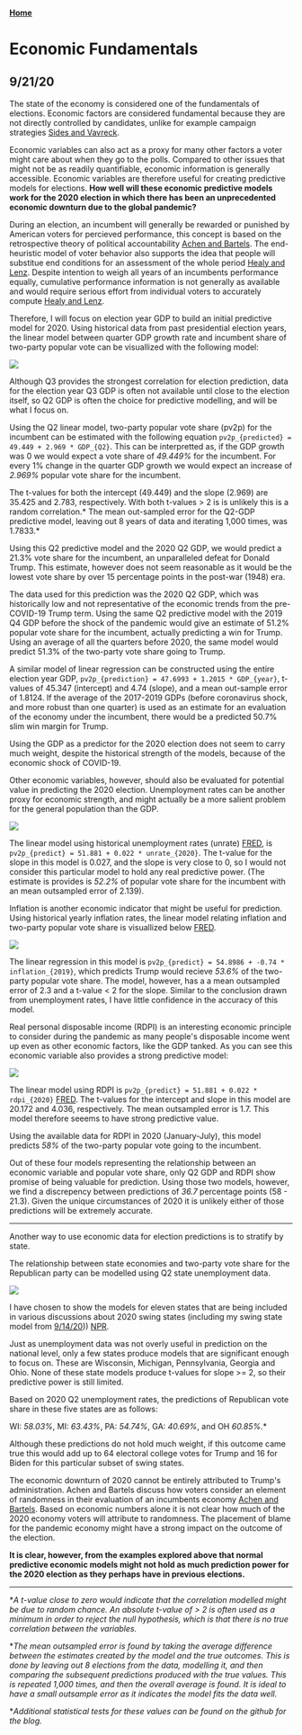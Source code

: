 <script type="text/javascript"
        src="https://cdnjs.cloudflare.com/ajax/libs/mathjax/2.7.0/MathJax.js?config=TeX-AMS_CHTML"></script>

#### [Home](https://cassidybargell.github.io/election_analytics/)

# Economic Fundamentals 
## 9/21/20

The state of the economy is considered one of the fundamentals of elections. Economic factors are considered fundamental because they are not directly controlled by candidates, unlike for example campaign strategies [Sides and Vavreck](https://muse-jhu-edu.ezp-prod1.hul.harvard.edu/book/64467). 
 
Economic variables can also act as a proxy for many other factors a voter might care about when they go to the polls. Compared to other issues that might not be as readily quantifiable, economic information is generally accessible. Economic variables are therefore useful for creating predictive models for elections. **How well will these economic predictive models work for the 2020 election in which there has been an unprecedented economic downturn due to the global pandemic?**

During an election, an incumbent will generally be rewarded or punished by American voters for percieved performance, this concept is based on the retrospective theory of political accountability [Achen and Bartels](https://muse-jhu-edu.ezp-prod1.hul.harvard.edu/book/64646). The end-heuristic model of voter behavior also supports the idea that people will substitue end conditions for an assessment of the whole period [Healy and Lenz](https://www-jstor-org.ezp-prod1.hul.harvard.edu/stable/24363467?seq=1#metadata_info_tab_contents). Despite intention to weigh all years of an incumbents performance equally, cumulative performance information is not generally as available and would require serious effort from individual voters to accurately compute [Healy and Lenz](https://www-jstor-org.ezp-prod1.hul.harvard.edu/stable/24363467?seq=1#metadata_info_tab_contents). 

Therefore, I will focus on election year GDP to build an initial predictive model for 2020. Using historical data from past presidential election years, the linear model between quarter GDP growth rate and incumbent share of two-party popular vote can be visuallized with the following model:

![](../figures/gdp_v_pv2p.png)

Although Q3 provides the strongest correlation for election prediction, data for the election year Q3 GDP is often not available until close to the election itself, so Q2 GDP  is often the choice for predictive modelling, and will be what I focus on. 

Using the Q2 linear model, two-party popular vote share (pv2p) for the incumbent can be estimated with the following equation `pv2p_{predicted} = 49.449 + 2.969 * GDP_{Q2}`. This can be interpretted as, if the GDP growth was 0 we would expect a vote share of *49.449%* for the incumbent. For every 1% change in the quarter GDP growth we would expect an increase of *2.969%* popular vote share for the incumbent. 

The t-values for both the intercept (49.449) and the slope (2.969) are 35.425 and 2.783, respectively. With both t-values > 2 is is unlikely this is a random correlation.* 
The mean out-sampled error for the Q2-GDP predictive model, leaving out 8 years of data and iterating 1,000 times, was 1.7833.*

Using this Q2 predictive model and the 2020 Q2 GDP, we would predict a 21.3% vote share for the incumbent, an unparalleled defeat for Donald Trump. This estimate, however does not seem reasonable as it would be the lowest vote share by over 15 percentage points in the post-war (1948) era.

The data used for this prediction was the 2020 Q2 GDP, which was historically low and not representative of the economic trends from the pre-COVID-19 Trump term. Using the same Q2 predictive model with the 2019 Q4 GDP before the shock of the pandemic would give an estimate of 51.2% popular vote share for the incumbent, actually predicting a win for Trump. Using an average of all the quarters before 2020, the same model would predict 51.3% of the two-party vote share going to Trump. 

A similar model of linear regression can be constructed using the entire election year GDP, `pv2p_{prediction} = 47.6993 + 1.2015 * GDP_{year}`, t-values of 45.347 (intercept) and 4.74 (slope), and a mean out-sample error of 1.8124. If the average of the 2017-2019 GDPs (before coronavirus shock, and more robust than one quarter) is used as an estimate for an evaluation of the economy under the incumbent, there would be a predicted 50.7% slim win margin for Trump. 

Using the GDP as a predictor for the 2020 election does not seem to carry much weight, despite the historical strength of the models, because of the economic shock of COVID-19. 

Other economic variables, however, should also be evaluated for potential value in predicting the 2020 election. Unemployment rates can be another proxy for economic strength, and might actually be a more salient problem for the general population than the GDP.

![](../figures/unemployment_lm.png)

The linear model using historical unemployment rates (unrate) [FRED](https://fred.stlouisfed.org/series/UNRATE), is `pv2p_{predict} = 51.881 + 0.022 * unrate_{2020}`. The t-value for the slope in this model is 0.027, and the slope is very close to 0, so I would not consider this particular model to hold any real predictive power. (The estimate is provides is *52.2%* of popular vote share for the incumbent with an mean outsampled error of 2.139). 

Inflation is another economic indicator that might be useful for prediction. Using historical yearly inflation rates, the linear model relating inflation and two-party popular vote share is visuallized below [FRED](https://fred.stlouisfed.org/series/FPCPITOTLZGUSA). 

![](../figures/inflate_lm.png)

The linear regression in this model is `pv2p_{predict} = 54.8986 + -0.74 * inflation_{2019}`, which predicts Trump would recieve *53.6%* of the two-party popular vote share. The model, however, has a a mean outsampled error of 2.3 and a t-value < 2 for the slope. Similar to the conclusion drawn from unemployment rates, I have little confidence in the accuracy of this model. 

Real personal disposable income (RDPI) is an interesting economic principle to consider during the pandemic as many people's disposable income went up even as other economic factors, like the GDP tanked. As you can see this economic variable also provides a strong predictive model:

![](../figures/rdpi_lm.png)

The linear model using RDPI  is `pv2p_{predict} = 51.881 + 0.022 * rdpi_{2020}` [FRED](https://fred.stlouisfed.org/series/DSPIC96). The t-values for the intercept and slope in this model are 20.172 and 4.036, respectively. The mean outsampled error is 1.7. This model therefore seeems to have strong predictive value. 

Using the available data for RDPI in 2020 (January-July), this model predicts *58%* of the two-party popular vote going to the incumbent. 

Out of these four models representing the relationship between an economic variable and popular vote share, only Q2 GDP and RDPI show promise of being valuable for prediction. Using those two models, however, we find a discrepency between predictions of *36.7* percentage points (58 - 21.3). Given the unique circumstances of 2020 it is unlikely either of those predictions will be extremely accurate.

<hr>

Another way to use economic data for election predictions is to stratify by state.

The relationship between state economies and two-party vote share for the Republican party can be modelled using Q2 state unemployment data.

![](../figures/swing_lm.png)

I have chosen to show the models for eleven states that are being included in various discussions about 2020 swing states (including my swing state model from [9/14/20]())) [NPR](https://www.npr.org/2020/09/16/912004173/2020-electoral-map-ratings-landscape-tightens-some-but-biden-is-still-ahead).

Just as unemployment data was not overly useful in prediction on the national level, only a few states produce models that are significant enough to focus on. These are Wisconsin, Michigan, Pennsylvania, Georgia and Ohio. None of these state models produce t-values for slope >= 2, so their predictive power is still limited. 

Based on 2020 Q2 unemployment rates, the predictions of Republican vote share in these five states are as follows: 

WI: *58.03%*, MI: *63.43%*, PA: *54.74%*, GA: *40.69%*, and OH *60.85%*.*

Although these predictions do not hold much weight, if this outcome came true this would add up to 64 electoral college votes for Trump and 16 for Biden for this particular subset of swing states. 

The economic downturn of 2020 cannot be entirely attributed to Trump's administration. Achen and Bartels discuss how voters consider an element of randomness in their evaluation of an incumbents economy [Achen and Bartels](https://muse-jhu-edu.ezp-prod1.hul.harvard.edu/book/64646). Based on economic numbers alone it is not clear how much of the 2020 economy voters will attribute to randomness. The placement of blame for the pandemic economy might have a strong impact on the outcome of the election. 

**It is clear, however, from the examples explored above that normal predictive economic models might not hold as much prediction power for the 2020 election as they perhaps have in previous elections.**

<hr>

**A t-value close to zero would indicate that the correlation modelled might be due to random chance. An absolute t-value of > 2 is often used as a minimum in order to reject the null hypothesis, which is that there is no true correlation between the variables.*


**The mean outsampled error is found by taking the average difference between the estimates created by the model and the true outcomes. This is done by leaving out 8 elections from the data, modelling it, and then comparing the subsequent predictions produced with the true values. This is repeated 1,000 times, and then the overall average is found. It is ideal to have a small outsample error as it indicates the model fits the data well.*

**Additional statistical tests for these values can be found on the github for the blog.*